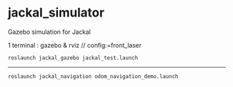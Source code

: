 # jackal_simulator
Gazebo simulation for Jackal

1 terminal : gazebo & rviz // config:=front_laser


    roslaunch jackal_gazebo jackal_test.launch 

----

    roslaunch jackal_navigation odom_navigation_demo.launch
